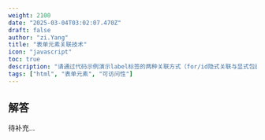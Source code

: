 ```yaml
---
weight: 2100
date: "2025-03-04T03:02:07.470Z"
draft: false
author: "zi.Yang"
title: "表单元素关联技术"
icon: "javascript"
toc: true
description: "请通过代码示例演示label标签的两种关联方式（for/id隐式关联与显式包裹关联），并说明其在提升可访问性和移动端用户体验方面的具体表现。"
tags: ["html", "表单元素", "可访问性"]
---
```


## 解答

待补充...
